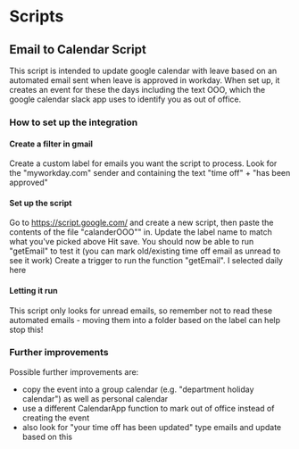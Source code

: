 # Scripts

## Email to Calendar Script
This script is intended to update google calendar with leave based on an automated email sent when leave is approved in workday.
When set up, it creates an event for these the days including the text OOO, which the google calendar slack app uses to identify
you as out of office.

### How to set up the integration
#### Create a filter in gmail
Create a custom label for emails you want the script to process. Look for the "myworkday.com" sender and containing 
the text "time off" + "has been approved"

#### Set up the script
Go to https://script.google.com/ and create a new script, then paste the contents of the file "calanderOOO"" in.
Update the label name to match what you've picked above
Hit save. You should now be able to run "getEmail" to test it (you can mark old/existing time off email as unread 
to see it work)
Create a trigger to run the function "getEmail". I selected daily here

#### Letting it run
This script only looks for unread emails, so remember not to read these automated emails - moving them into a folder 
based on the label can help stop this!

### Further improvements
Possible further improvements are:
- copy the event into a group calendar (e.g. "department holiday calendar") as well as personal calendar
- use a different CalendarApp function to mark out of office instead of creating the event
- also look for "your time off has been updated" type emails and update based on this
